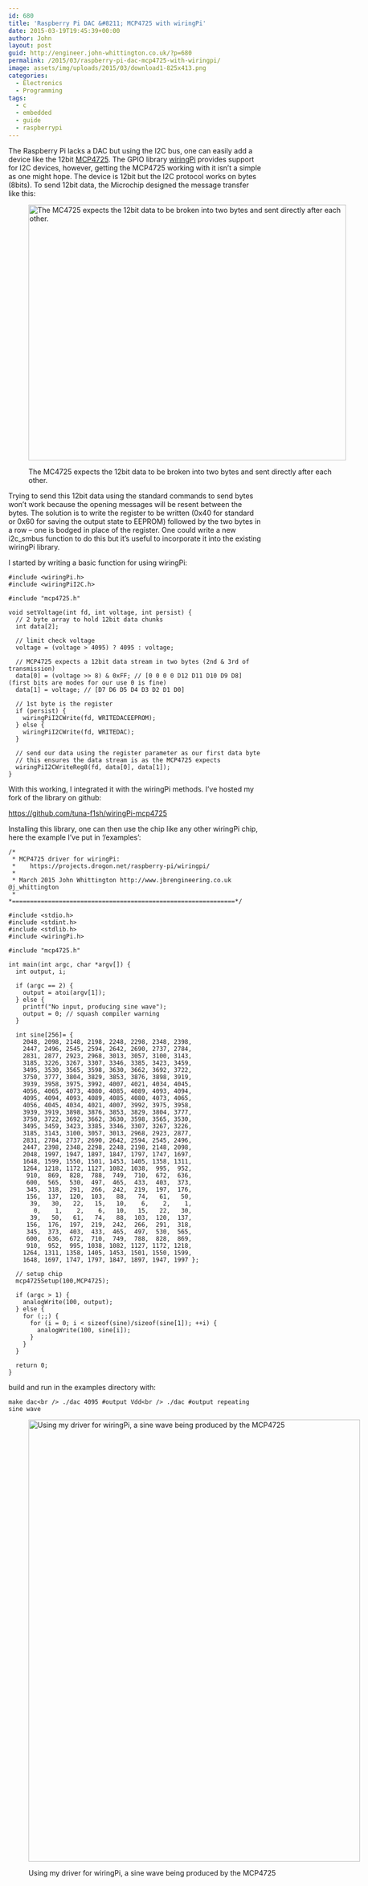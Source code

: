 ```yaml
---
id: 680
title: 'Raspberry Pi DAC &#8211; MCP4725 with wiringPi'
date: 2015-03-19T19:45:39+00:00
author: John
layout: post
guid: http://engineer.john-whittington.co.uk/?p=680
permalink: /2015/03/raspberry-pi-dac-mcp4725-with-wiringpi/
image: assets/img/uploads/2015/03/download1-825x413.png
categories:
  - Electronics
  - Programming
tags:
  - c
  - embedded
  - guide
  - raspberrypi
---
```

The Raspberry Pi lacks a DAC but using the I2C bus, one can easily add a device like the 12bit [MCP4725](http://www.microchip.com/wwwproducts/Devices.aspx?dDocName=en532229). The GPIO library [wiringPi](https://projects.drogon.net/raspberry-pi/wiringpi/i2c-library) provides support for I2C devices, however, getting the MCP4725 working with it isn&#8217;t a simple as one might hope. The device is 12bit but the I2C protocol works on bytes (8bits). To send 12bit data, the Microchip designed the message transfer like this:<figure id="attachment_682" aria-describedby="caption-attachment-682" style="width: 632px" class="wp-caption aligncenter">

[<img loading="lazy" src="http://engineer.john-whittington.co.ukassets/img/uploads/2015/03/22039d.pdf.jpg" alt="The MC4725 expects the 12bit data to be broken into two bytes and sent directly after each other." width="632" height="509" class="size-full wp-image-682" srcset="/assets/img/uploads/2015/03/22039d.pdf.jpg 632w, /assets/img/uploads/2015/03/22039d.pdf-300x242.jpg 300w" sizes="(max-width: 632px) 100vw, 632px" />](http://engineer.john-whittington.co.ukassets/img/uploads/2015/03/22039d.pdf.jpg)<figcaption id="caption-attachment-682" class="wp-caption-text">The MC4725 expects the 12bit data to be broken into two bytes and sent directly after each other.</figcaption></figure> 

<!--more-->

Trying to send this 12bit data using the standard commands to send bytes won&#8217;t work because the opening messages will be resent between the bytes. The solution is to write the register to be written (0x40 for standard or 0x60 for saving the output state to EEPROM) followed by the two bytes in a row &#8211; one is bodged in place of the register. One could write a new i2c_smbus function to do this but it&#8217;s useful to incorporate it into the existing wiringPi library.

I started by writing a basic function for using wiringPi:

<pre><code class="c">#include &lt;wiringPi.h&gt;
#include &lt;wiringPiI2C.h&gt;

#include "mcp4725.h"

void setVoltage(int fd, int voltage, int persist) {
  // 2 byte array to hold 12bit data chunks
  int data[2];

  // limit check voltage
  voltage = (voltage &gt; 4095) ? 4095 : voltage;

  // MCP4725 expects a 12bit data stream in two bytes (2nd & 3rd of transmission)
  data[0] = (voltage &gt;&gt; 8) & 0xFF; // [0 0 0 0 D12 D11 D10 D9 D8] (first bits are modes for our use 0 is fine)
  data[1] = voltage; // [D7 D6 D5 D4 D3 D2 D1 D0]

  // 1st byte is the register
  if (persist) {
    wiringPiI2CWrite(fd, WRITEDACEEPROM);
  } else {
    wiringPiI2CWrite(fd, WRITEDAC);
  }

  // send our data using the register parameter as our first data byte
  // this ensures the data stream is as the MCP4725 expects
  wiringPiI2CWriteReg8(fd, data[0], data[1]);
}
</code></pre>

With this working, I integrated it with the wiringPi methods. I&#8217;ve hosted my fork of the library on github:

<https://github.com/tuna-f1sh/wiringPi-mcp4725>

Installing this library, one can then use the chip like any other wiringPi chip, here the example I&#8217;ve put in &#8216;/examples&#8217;:

<pre><code class="c">/*
 * MCP4725 driver for wiringPi:
 *    https://projects.drogon.net/raspberry-pi/wiringpi/
 *
 * March 2015 John Whittington http://www.jbrengineering.co.uk @j_whittington
 *
*==============================================================*/

#include &lt;stdio.h&gt;
#include &lt;stdint.h&gt;
#include &lt;stdlib.h&gt;
#include &lt;wiringPi.h&gt;

#include "mcp4725.h"

int main(int argc, char *argv[]) {
  int output, i;

  if (argc == 2) {
    output = atoi(argv[1]);
  } else {
    printf("No input, producing sine wave");
    output = 0; // squash compiler warning
  }

  int sine[256]= {
    2048, 2098, 2148, 2198, 2248, 2298, 2348, 2398,
    2447, 2496, 2545, 2594, 2642, 2690, 2737, 2784,
    2831, 2877, 2923, 2968, 3013, 3057, 3100, 3143,
    3185, 3226, 3267, 3307, 3346, 3385, 3423, 3459,
    3495, 3530, 3565, 3598, 3630, 3662, 3692, 3722,
    3750, 3777, 3804, 3829, 3853, 3876, 3898, 3919,
    3939, 3958, 3975, 3992, 4007, 4021, 4034, 4045,
    4056, 4065, 4073, 4080, 4085, 4089, 4093, 4094,
    4095, 4094, 4093, 4089, 4085, 4080, 4073, 4065,
    4056, 4045, 4034, 4021, 4007, 3992, 3975, 3958,
    3939, 3919, 3898, 3876, 3853, 3829, 3804, 3777,
    3750, 3722, 3692, 3662, 3630, 3598, 3565, 3530,
    3495, 3459, 3423, 3385, 3346, 3307, 3267, 3226,
    3185, 3143, 3100, 3057, 3013, 2968, 2923, 2877,
    2831, 2784, 2737, 2690, 2642, 2594, 2545, 2496,
    2447, 2398, 2348, 2298, 2248, 2198, 2148, 2098,
    2048, 1997, 1947, 1897, 1847, 1797, 1747, 1697,
    1648, 1599, 1550, 1501, 1453, 1405, 1358, 1311,
    1264, 1218, 1172, 1127, 1082, 1038,  995,  952,
     910,  869,  828,  788,  749,  710,  672,  636,
     600,  565,  530,  497,  465,  433,  403,  373,
     345,  318,  291,  266,  242,  219,  197,  176,
     156,  137,  120,  103,   88,   74,   61,   50,
      39,   30,   22,   15,   10,    6,    2,    1,
       0,    1,    2,    6,   10,   15,   22,   30,
      39,   50,   61,   74,   88,  103,  120,  137,
     156,  176,  197,  219,  242,  266,  291,  318,
     345,  373,  403,  433,  465,  497,  530,  565,
     600,  636,  672,  710,  749,  788,  828,  869,
     910,  952,  995, 1038, 1082, 1127, 1172, 1218,
    1264, 1311, 1358, 1405, 1453, 1501, 1550, 1599,
    1648, 1697, 1747, 1797, 1847, 1897, 1947, 1997 };

  // setup chip
  mcp4725Setup(100,MCP4725);

  if (argc &gt; 1) {
    analogWrite(100, output);
  } else {
    for (;;) {
      for (i = 0; i &lt; sizeof(sine)/sizeof(sine[1]); ++i) {
        analogWrite(100, sine[i]);
      }
    }
  }

  return 0;
}
</code></pre>

build and run in the examples directory with:

`make dac<br />
./dac 4095 #output Vdd<br />
./dac #output repeating sine wave`<figure id="attachment_691" aria-describedby="caption-attachment-691" style="width: 660px" class="wp-caption aligncenter">

[<img loading="lazy" src="http://engineer.john-whittington.co.ukassets/img/uploads/2015/03/download-768x1024.png" alt="Using my driver for wiringPi, a sine wave being produced by the MCP4725" width="660" height="880" class="size-large wp-image-691" srcset="/assets/img/uploads/2015/03/download-768x1024.png 768w, /assets/img/uploads/2015/03/download-225x300.png 225w, /assets/img/uploads/2015/03/download.png 1536w" sizes="(max-width: 660px) 100vw, 660px" />](http://engineer.john-whittington.co.ukassets/img/uploads/2015/03/download.png)<figcaption id="caption-attachment-691" class="wp-caption-text">Using my driver for wiringPi, a sine wave being produced by the MCP4725</figcaption></figure>